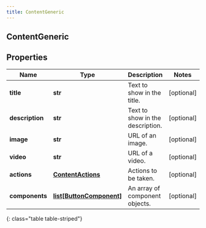 ```yaml
---
title: ContentGeneric
---
```

## ContentGeneric

## Properties

|Name | Type | Description | Notes|
|------------ | ------------- | ------------- | -------------|
| **title** | **str** | Text to show in the title. | [optional] |
| **description** | **str** | Text to show in the description. | [optional] |
| **image** | **str** | URL of an image. | [optional] |
| **video** | **str** | URL of a video. | [optional] |
| **actions** | [**ContentActions**](ContentActions.html) | Actions to be taken. | [optional] |
| **components** | [**list[ButtonComponent]**](ButtonComponent.html) | An array of component objects. | [optional] |
{: class="table table-striped"}



